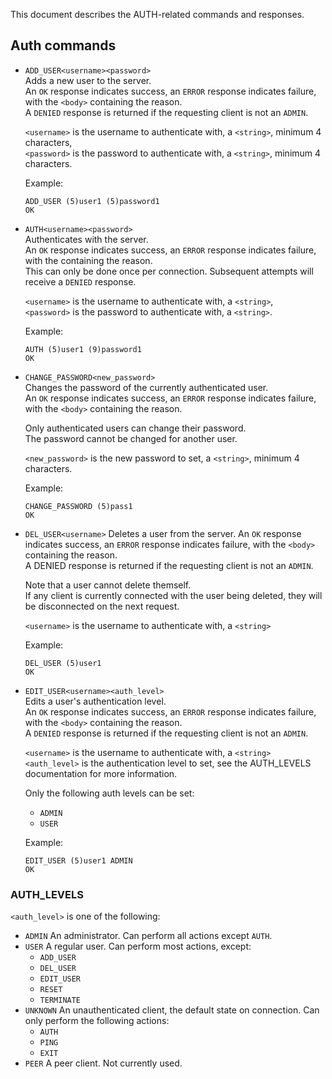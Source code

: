 This document describes the AUTH-related commands and responses.

## Auth commands
- `ADD_USER<username><password>`  
    Adds a new user to the server.  
    An `OK` response indicates success, an `ERROR` response indicates failure, with the `<body>` containing the reason.  
    A `DENIED` response is returned if the requesting client is not an `ADMIN`.  

    `<username>` is the username to authenticate with, a `<string>`, minimum 4 characters,  
    `<password>` is the password to authenticate with, a `<string>`, minimum 4 characters.  

    Example:
    ```
    ADD_USER (5)user1 (5)password1
    OK
    ```

- `AUTH<username><password>`  
    Authenticates with the server.  
    An `OK` response indicates success, an `ERROR` response indicates failure, with the <body> containing the reason.  
    This can only be done once per connection. Subsequent attempts will receive a `DENIED` response.  

    `<username>` is the username to authenticate with, a `<string>`,  
    `<password>` is the password to authenticate with, a `<string>`.  

    Example:
    ```
    AUTH (5)user1 (9)password1
    OK
    ```

- `CHANGE_PASSWORD<new_password>`  
    Changes the password of the currently authenticated user.  
    An `OK` response indicates success, an `ERROR` response indicates failure, with the `<body>` containing the reason.  

    Only authenticated users can change their password.  
    The password cannot be changed for another user.  

    `<new_password>` is the new password to set, a `<string>`, minimum 4 characters.  

    Example:
    ```
    CHANGE_PASSWORD (5)pass1
    OK
    ```

- `DEL_USER<username>`
    Deletes a user from the server.
    An `OK` response indicates success, an `ERROR` response indicates failure, with the `<body>` containing the reason.  
    A DENIED response is returned if the requesting client is not an `ADMIN`.  

    Note that a user cannot delete themself.  
    If any client is currently connected with the user being deleted, they will be disconnected on the next request.  

    `<username>` is the username to authenticate with, a `<string>`

    Example:
    ```
    DEL_USER (5)user1
    OK
    ```

- `EDIT_USER<username><auth_level>`  
    Edits a user's authentication level.  
    An `OK` response indicates success, an `ERROR` response indicates failure, with the `<body>` containing the reason.  
    A `DENIED` response is returned if the requesting client is not an `ADMIN`.  

    `<username>` is the username to authenticate with, a `<string>`
    `<auth_level>` is the authentication level to set, see the AUTH_LEVELS documentation for more information.

    Only the following auth levels can be set:
    - `ADMIN`
    - `USER`

    Example:
    ```
    EDIT_USER (5)user1 ADMIN
    OK
    ```


### AUTH_LEVELS
`<auth_level>` is one of the following:
- `ADMIN`
    An administrator. Can perform all actions except `AUTH`.
- `USER`
    A regular user. Can perform most actions, except:
    - `ADD_USER`
    - `DEL_USER`
    - `EDIT_USER`
    - `RESET`
    - `TERMINATE`
- `UNKNOWN`
    An unauthenticated client, the default state on connection. Can only perform the following actions:
    - `AUTH`
    - `PING`
    - `EXIT`
- `PEER`
    A peer client. Not currently used.